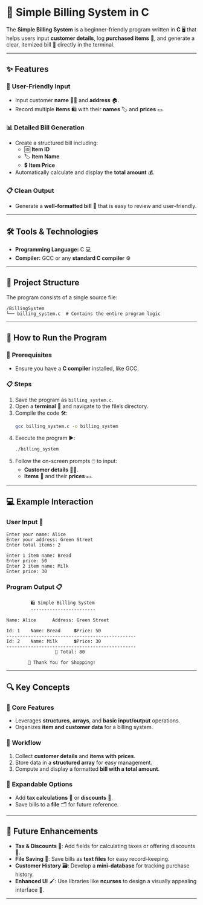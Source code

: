 

# **🧾 Simple Billing System in C**  

The **Simple Billing System** is a beginner-friendly program written in **C** 🖥️ that helps users input **customer details**, log **purchased items** 🛒, and generate a clear, itemized bill 🧾 directly in the terminal.  

---

## **✨ Features**  

### 📝 **User-Friendly Input**  
- Input customer **name** 🧑‍💼 and **address** 🏠.  
- Record multiple **items** 🛍️ with their **names** 🏷️ and **prices** 💵.  

### 📊 **Detailed Bill Generation**  
- Create a structured bill including:  
  - 🆔 **Item ID**  
  - 🏷️ **Item Name**  
  - 💲 **Item Price**  
- Automatically calculate and display the **total amount** 💰.  

### 📋 **Clean Output**  
- Generate a **well-formatted bill** 🧾 that is easy to review and user-friendly.  

---

## **🛠️ Tools & Technologies**  

- **Programming Language:** C 💻  
- **Compiler:** GCC or any **standard C compiler** ⚙️  

---

## **📂 Project Structure**  

The program consists of a single source file:  
```
/BillingSystem  
└── billing_system.c  # Contains the entire program logic  
```  

---

## **🚀 How to Run the Program**  

### 📌 **Prerequisites**  
- Ensure you have a **C compiler** installed, like GCC.  

### 📋 **Steps**  

1. Save the program as `billing_system.c`.  
2. Open a **terminal** 🔲 and navigate to the file’s directory.  
3. Compile the code 🛠️:  
   ```bash  
   gcc billing_system.c -o billing_system  
   ```  
4. Execute the program ▶️:  
   ```bash  
   ./billing_system  
   ```  
5. Follow the on-screen prompts 🖱️ to input:  
   - **Customer details** 🧑‍💼.  
   - **Items** 🛒 and their **prices** 💵.  

---

## **💻 Example Interaction**  

### **User Input** 📝  
```  
Enter your name: Alice  
Enter your address: Green Street  
Enter total items: 2  

Enter 1 item name: Bread  
Enter price: 50  
Enter 2 item name: Milk  
Enter price: 30  
```  

### **Program Output** 📋  
```  
         🛍️ Simple Billing System  
         ------------------------  

Name: Alice      Address: Green Street  

Id: 1    Name: Bread     💲Price: 50  
------------------------------------------------  
Id: 2    Name: Milk      💲Price: 30  
------------------------------------------------  
                  🧾 Total: 80  

        🙏 Thank You for Shopping!  
```  

---

## **🔍 Key Concepts**  

### 🔹 **Core Features**  
- Leverages **structures**, **arrays**, and **basic input/output** operations.  
- Organizes **item and customer data** for a billing system.  

### 🔹 **Workflow**  
1. Collect **customer details** and **items with prices**.  
2. Store data in a **structured array** for easy management.  
3. Compute and display a formatted **bill with a total amount**.  

### 🔹 **Expandable Options**  
- Add **tax calculations** 📑 or **discounts** 🎁.  
- Save bills to a **file** 🗂️ for future reference.  

---

## **🔧 Future Enhancements**  

- **Tax & Discounts** 🧾: Add fields for calculating taxes or offering discounts 💸.  
- **File Saving** 💾: Save bills as **text files** for easy record-keeping.  
- **Customer History** 🗃️: Develop a **mini-database** for tracking purchase history.  
- **Enhanced UI** 🖌️: Use libraries like **ncurses** to design a visually appealing interface 🎨.  

---  
